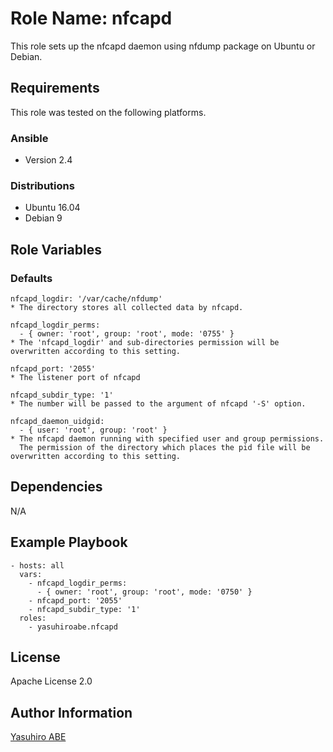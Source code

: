 Role Name: nfcapd
=================

This role sets up the nfcapd daemon using nfdump package on Ubuntu or Debian.

Requirements
------------

This role was tested on the following platforms.

### Ansible
- Version 2.4

### Distributions
- Ubuntu 16.04
- Debian 9

Role Variables
--------------

### Defaults
    nfcapd_logdir: '/var/cache/nfdump'
    * The directory stores all collected data by nfcapd.

    nfcapd_logdir_perms:
      - { owner: 'root', group: 'root', mode: '0755' }
    * The 'nfcapd_logdir' and sub-directories permission will be overwritten according to this setting.
  
    nfcapd_port: '2055'
    * The listener port of nfcapd

    nfcapd_subdir_type: '1'
    * The number will be passed to the argument of nfcapd '-S' option.

    nfcapd_daemon_uidgid:
      - { user: 'root', group: 'root' }
    * The nfcapd daemon running with specified user and group permissions.
	  The permission of the directory which places the pid file will be overwritten according to this setting.

Dependencies
------------

N/A

Example Playbook
----------------

    - hosts: all
      vars:
  	    - nfcapd_logdir_perms:
          - { owner: 'root', group: 'root', mode: '0750' }
        - nfcapd_port: '2055'
        - nfcapd_subdir_type: '1'
      roles:
        - yasuhiroabe.nfcapd

License
-------

Apache License 2.0

Author Information
------------------

[Yasuhiro ABE](http://www.yasundial.org/foaf.xml)

